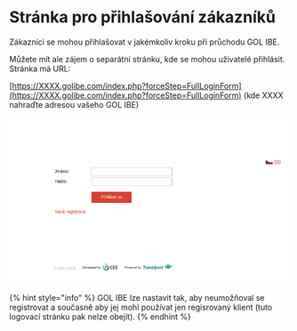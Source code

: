 # Stránka pro přihlašování zákazníků

Zákazníci se mohou přihlašovat v jakémkoliv kroku při průchodu GOL IBE.

Můžete mít ale zájem o separátní stránku, kde se mohou uživatelé přihlásit. Stránka má URL:

[https://XXXX.golibe.com/index.php?forceStep=FullLoginForm](https://XXXX.golibe.com/index.php?forceStep=FullLoginForm) \(kde XXXX nahraďte adresou vašeho GOL IBE\)

![](../../.gitbook/assets/image%20%2818%29.png)

{% hint style="info" %}
GOL IBE lze nastavit tak, aby neumožňoval se registrovat a současně aby jej mohl používat jen regisrovaný klient \(tuto logovací stránku pak nelze obejít\).
{% endhint %}

